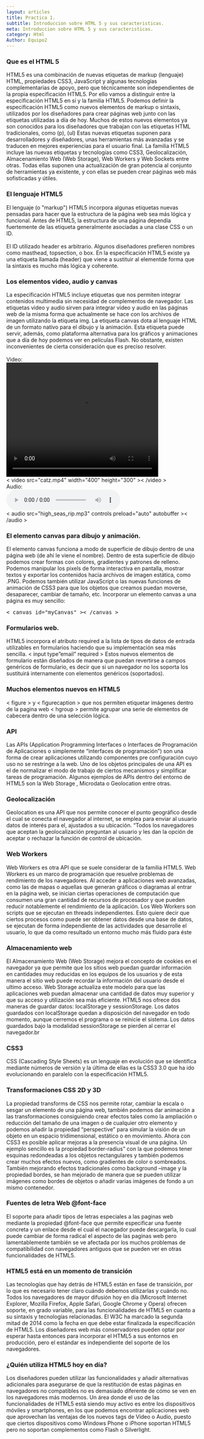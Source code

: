 ```yaml
---
layout: articles
title: Practica 1.
subtitle: Introduccion sobre HTML 5 y sus caracteristicas.
meta: Introduccion sobre HTML 5 y sus caracteristicas.
category: Html
Author: Equipo2
---
```


<h3>Que es el HTML 5</h3>
<p>HTML5 es una combinación de nuevas etiquetas de markup (lenguaje) HTML, propiedades CSS3, JavaScript y algunas tecnologías complementarias de apoyo, pero que técnicamente son independientes de la propia especificación HTML5. Por ello vamos a distinguir entre la especificación HTML5 en sí y la familia HTML5. Podemos definir la especificación HTML5 como nuevos elementos de markup o sintaxis, utilizados por los diseñadores para crear páginas web junto con las etiquetas utilizadas a día de hoy. Muchos de estos nuevos elementos ya son conocidos para los diseñadores que trabajan con las etiquetas HTML tradicionales, como (p), (ul)  Estas nuevas etiquetas suponen para desarrolladores y 	diseñadores, unas herramientas más avanzadas y se traducen en mejores experiencias para el usuario final. La familia HTML5 incluye las nuevas etiquetas y tecnologías como CSS3, Geolocalización, Almacenamiento Web (Web Storage), Web Workers y Web Sockets entre otras. Todas ellas suponen una actualización de gran potencia al conjunto de herramientas ya existente, y con ellas se pueden crear páginas web más sofisticadas y útiles.</p>

<h3>El lenguaje HTML5</h3>
<p>El lenguaje (o "markup") HTML5 incorpora algunas etiquetas nuevas pensadas para hacer que la estructura de la página web sea más lógica y funcional. Antes de HTML5, la estructura de una página dependía fuertemente de las etiqueta generalmente asociadas a una clase CSS o un ID. 
<br><br>
El ID utilizado header es arbitrario. Algunos diseñadores prefieren nombres como masthead, topsection, o box. En la especificación HTML5 existe ya una etiqueta llamada (header) que viene a sustituir al elementde forma que la sintaxis es mucho más lógica y coherente.</p>

<h3>Los elementos video, audio y canvas</h3>
<p>La especificación HTML5 incluye etiquetas que nos permiten integrar contenidos multimedia sin necesidad de complementos de navegador. Las etiquetas video y audio sirven para integrar video y audio en las páginas web de la misma forma que actualmente se hace con los archivos de imagen utilizando la etiqueta img. La etiqueta canvas dota al lenguaje HTML de un formato nativo para el dibujo y la animación. Esta etiqueta puede servir, además, como plataforma alternativa para los gráficos y animaciones que a día de hoy podemos ver en películas Flash. No obstante, existen inconvenientes de cierta consideración que es preciso resolver. 
<br><br>
Video:<br>
	<video width="400" height="300" autoplay controls>
		<source src="../../../../img/cont/rubik.mp4" type="video/mp4">
	</video>
<br>< video src="catz.mp4" width="400" height="300" >< /video >
<br>
Audio:<br>
<audio src="../../../../img/cont/TwentyEight.m4a" controls preload="auto" autobuffer></audio>
<br>< audio src="high_seas_rip.mp3" controls preload="auto" autobuffer >< /audio >
<br>
</p>

<h3>El elemento canvas para dibujo y animación.</h3>
<p>El elemento canvas funciona a modo de superficie de dibujo dentro de una página web (de ahí le viene el nombre). Dentro de esta superficie de dibujo podemos crear formas con colores, gradientes y patrones de relleno. Podemos manipular los pixels de forma interactiva en pantalla, mostrar textos y exportar los contenidos hacia archivos de imagen estática, como .PNG. Podemos también utilizar JavaScript o las nuevas funciones de animación de CSS3 para que los objetos que creamos puedan moverse, desaparecer, cambiar de tamaño, etc. Incorporar un elemento canvas a una página es muy sencillo:<br>
<pre>< canvas id="myCanvas" >< /canvas ><canvas id="myCanvas"></canvas></pre>
</p>

<h3>Formularios web.</h3>
<p>HTML5 incorpora el atributo required a la lista de tipos de datos de entrada utilizables en formularios haciendo que su implementación sea más sencilla. < input type”email” required > Estos nuevos elementos de formulario están diseñados de manera que puedan revertirse a campos genéricos de formulario, es decir que si un navegador no los soporta los sustituirá internamente con elementos genéricos (soportados).</p>

<h3>Muchos elementos nuevos en HTML5</h3>
<p>< figure > y < figurecaption > que nos permiten etiquetar imágenes dentro de la pagina web < hgroup > permite agrupar una serie de elementos de cabecera dentro de una selección lógica.</p>

<h3>API</h3>
<p>Las APIs (Application Programming Interfaces o Interfaces de Programación de Aplicaciones o simplemente “interfaces de programación”) son una forma de crear aplicaciones utilizando componentes pre configuración cuyo uso no se restringe a la web. Uno de los objetos principales de una API es el de normalizar el modo de trabajo de ciertos mecanismos y simplificar tareas de programación. Algunos ejemplos de APIs dentro del entorno de HTML5 son la Web Storage , Microdata o Geolocation entre otras.</p>
<h3>Geolocalización</h3>
<p>Geolocation es una API que nos permite conocer el punto geográfico desde el cual se conecta el navegador al internet, se emplea para enviar al usuario datos de interés para el, ajustados a su ubicación. “Todos los navegadores que aceptan la geolocalización preguntan al usuario y les dan la opción de aceptar o rechazar la función de control de ubicación.</p>

<h3>Web Workers</h3>
<p>Web Workers es otra API que se suele considerar de la familia HTML5. Web Workers es un marco de programación que resuelve problemas de rendimiento de los navegadores. Al acceder a aplicaciones web avanzadas, como las de mapas o aquellas que generan gráficos o diagramas al entrar en la página web, se inician ciertas operaciones de computación que consumen una gran cantidad de recursos de procesador y que pueden reducir notablemente el rendimiento de la aplicación. Los Web Workers son scripts que se ejecutan en threads independientes. Esto quiere decir que ciertos procesos como puede ser obtener datos desde una base de datos, se ejecutan de forma independiente de las actividades que desarrolle el usuario, lo que da como resultado un entorno mucho más fluido para éste</p>

<h3>Almacenamiento web</h3>
<p>El Almacenamiento Web (Web Storage) mejora el concepto de cookies en el navegador ya que permite que los sitios web puedan guardar información en cantidades muy reducidas en los equipos de los usuarios y de esta manera el sitio web puede recordar la información del usuario desde el ultimo acceso. Web Storage actualiza este modelo para que las aplicaciones web puedan almacenar una cantidad de datos muy superior y que su acceso y utilización sea más eficiente. HTML5 nos ofrece dos maneras de guardar datos: localStorage y sessionStorage. Los datos guardados con localStorage quedan a disposición del navegador en todo momento, aunque cerremos el programa o se reinicie el sistema. Los datos guardados bajo la modalidad sessionStorage se pierden al cerrar el navegador.br</p>

<h3>CSS3</h3>
<p>CSS (Cascading Style Sheets) es un lenguaje en evolución que se identifica mediante números de versión y la última de ellas es la CSS3 3.0 que ha ido evolucionando en paralelo con la especificación HTML5.</p>

<h3>Transformaciones CSS 2D y 3D</h3>
<p>La propiedad transforms de CSS nos permite rotar, cambiar la escala o sesgar un elemento de una página web, también podemos dar animación a las transformaciones consiguiendo crear efectos tales como la ampliación o reducción del tamaño de una imagen o de cualquier otro elemento y podemos añadir la propiedad “perspective” para simular la visión de un objeto en un espacio tridimensional, estático o en movimiento. Ahora con CSS3 es posible aplicar mejoras a la presencia visual de una página. Un ejemplo sencillo es la propiedad border-radius” con la que podemos tener esquinas redondeadas a los objetos rectangulares y también podemos crear muchos efectos nuevos, como gradientes de color o sombreados. También mejorando efectos tradicionales como background –image y la propiedad bordes, se han mejorado de manera que se pueden utilizar imágenes como bordes de objetos o añadir varias imágenes de fondo a un mismo contenedor.</p>

<h3>Fuentes de letra Web @font-face</h3>
<p>El soporte para añadir tipos de letras especiales a las paginas web mediante la propiedad @font-face que permite especificar una fuente concreta y un enlace desde el cual el nacegador puede descargarla, lo cual puede cambiar de forma radical el aspecto de las paginas web pero lamentablemente también se ve afectada por los muchos problemas de compatibilidad con navegadores antiguos que se pueden ver en otras funcionalidades de HTML5.</p>

<h3>HTML5 está en un momento de transición</h3>
<p>Las tecnologías que hay detrás de HTML5 están en fase de transición, por lo que es necesario tener claro cuándo debemos utilizarlas y cuándo no. Todos los navegadores de mayor difusión hoy en día (Microsoft Internet Explorer, Mozilla Firefox, Apple Safari, Google Chrome y Opera) ofrecen soporte, en grado variable, para las funcionalidades de HTML5 en cuanto a su sintaxis y tecnologías relacionadas. El W3C ha marcado la segunda mitad de 2014 como la fecha en que debe estar finalizada la especificación de HTML5. Los diseñadores web más conservadores pueden optar por esperar hasta entonces para incorporar el HTML5 a sus entornos en producción, pero el estándar es independiente del soporte de los navegadores.</p>

<h3>¿Quién utiliza HTML5 hoy en día?</h3>
<p>Los diseñadores pueden utilizar las funcionalidades y añadir alternativas adicionales para asegurarse de que la restitución de estas páginas en navegadores no compatibles no es demasiado diferente de cómo se ven en los navegadores más modernos. Un área donde el uso de las funcionalidades de HTML5 está siendo muy activo es entre los dispositivos móviles y smartphones, en los que podemos encontrar aplicaciones web que aprovechan las ventajas de los nuevos tags de Video o Audio, puesto que ciertos dispositivos como Windows Phone o iPhone soportan HTML5 pero no soportan complementos como Flash o Silverlight.</p>
